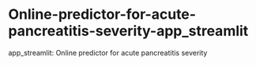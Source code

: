 # Online-predictor-for-acute-pancreatitis-severity-app_streamlit
app_streamlit: Online predictor for acute pancreatitis severity
